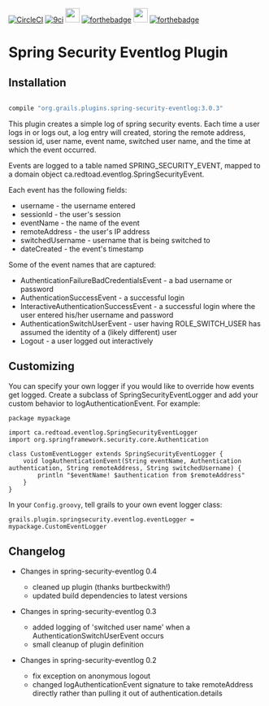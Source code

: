 [![CircleCI](https://img.shields.io/circleci/project/github/yakworks/spring-security-eventlog/master.svg?longCache=true&style=for-the-badge&logo=circleci)](https://circleci.com/gh/yakworks/view-tools)
[![9ci](https://img.shields.io/badge/BUILT%20BY-9ci%20Inc-blue.svg?longCache=true&style=for-the-badge)](http://9ci.com)
<img src="https://forthebadge.com/images/badges/built-with-love.svg" height="28">
[![forthebadge](https://forthebadge.com/images/badges/made-with-groovy.svg)](https://forthebadge.com)
<img src="https://forthebadge.com/images/badges/gluten-free.svg" height="28">
[![forthebadge](https://forthebadge.com/images/badges/approved-by-george-costanza.svg)](https://forthebadge.com)


Spring Security Eventlog Plugin
===============================

Installation
-----------

```groovy

compile "org.grails.plugins.spring-security-eventlog:3.0.3"

```


This plugin creates a simple log of spring security events.  Each time
a user logs in or logs out, a log entry will created, storing the
remote address, session id, user name, event name, switched user name,
and the time at which the event occurred.

Events are logged to a table named SPRING_SECURITY_EVENT, mapped to a
domain object ca.redtoad.eventlog.SpringSecurityEvent.

Each event has the following fields:

* username - the username entered
* sessionId - the user's session
* eventName - the name of the event
* remoteAddress - the user's IP address
* switchedUsername - username that is being switched to
* dateCreated - the event's timestamp

Some of the event names that are captured:

* AuthenticationFailureBadCredentialsEvent - a bad username or password
* AuthenticationSuccessEvent - a successful login
* InteractiveAuthenticationSuccessEvent - a successful login where the user entered his/her username and password
* AuthenticationSwitchUserEvent - user having ROLE_SWITCH_USER has assumed the identity of a (likely different) user
* Logout - a user logged out interactively


Customizing
-----------

You can specify your own logger if you would like to override how
events get logged.  Create a subclass of SpringSecurityEventLogger and
add your custom behavior to logAuthenticationEvent.  For example:

    package mypackage
    
    import ca.redtoad.eventlog.SpringSecurityEventLogger
    import org.springframework.security.core.Authentication
    
    class CustomEventLogger extends SpringSecurityEventLogger {
        void logAuthenticationEvent(String eventName, Authentication authentication, String remoteAddress, String switchedUsername) {
            println "$eventName! $authentication from $remoteAddress"
        }
    }

In your `Config.groovy`, tell grails to your own event logger class:

    grails.plugin.springsecurity.eventlog.eventLogger = mypackage.CustomEventLogger


Changelog
---------

* Changes in spring-security-eventlog 0.4
   * cleaned up plugin (thanks burtbeckwith!)
   * updated build dependencies to latest versions

* Changes in spring-security-eventlog 0.3
   * added logging of 'switched user name' when a AuthenticationSwitchUserEvent occurs
   * small cleanup of plugin definition

* Changes in spring-security-eventlog 0.2

    * fix exception on anonymous logout
    * changed logAuthenticationEvent signature to take remoteAddress
      directly rather than pulling it out of authentication.details
